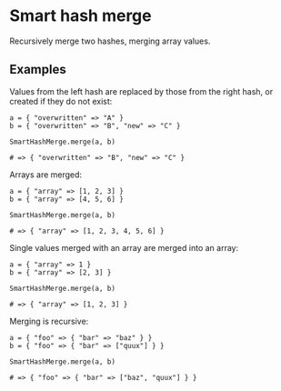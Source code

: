 Smart hash merge
================

Recursively merge two hashes, merging array values.

Examples
--------

Values from the left hash are replaced by those from the right hash, or created if they do not exist:

    a = { "overwritten" => "A" }
    b = { "overwritten" => "B", "new" => "C" }
    
    SmartHashMerge.merge(a, b)
    
    # => { "overwritten" => "B", "new" => "C" }

Arrays are merged:

    a = { "array" => [1, 2, 3] }
    b = { "array" => [4, 5, 6] }
    
    SmartHashMerge.merge(a, b)
    
    # => { "array" => [1, 2, 3, 4, 5, 6] }

Single values merged with an array are merged into an array:

    a = { "array" => 1 }
    b = { "array" => [2, 3] }
    
    SmartHashMerge.merge(a, b)
    
    # => { "array" => [1, 2, 3] }

Merging is recursive:

    a = { "foo" => { "bar" => "baz" } }
    b = { "foo" => { "bar" => ["quux"] } }
    
    SmartHashMerge.merge(a, b)
    
    # => { "foo" => { "bar" => ["baz", "quux"] } }
